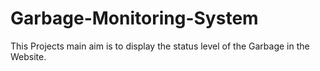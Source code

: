 # Garbage-Monitoring-System
This Projects main aim is to display the status level of the Garbage in the Website.

